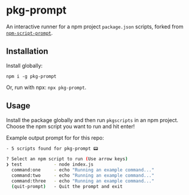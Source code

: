# pkg-prompt

An interactive runner for a npm project `package.json` scripts, forked from [`npm-script-prompt`](https://github.com/bonham000/npm-script-prompt).

## Installation

Install globally:

```
npm i -g pkg-prompt
```

Or, run with npx: `npx pkg-prompt`.

## Usage

Install the package globally and then run `pkgscripts` in an npm project. Choose the npm script you want to run and hit enter!

Example output prompt for for this repo:

```sh
- 5 scripts found for pkg-prompt 📟

? Select an npm script to run (Use arrow keys)
❯ test            - node index.js
  command:one     - echo "Running an example command..."
  command:two     - echo "Running an example command..."
  command:three   - echo "Running an example command..."
  (quit-prompt)   - Quit the prompt and exit
```